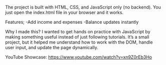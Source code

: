The project is built with HTML, CSS, and JavaScript only (no backend). You just open the index.html file in your browser and it works.

Features;
-Add income and expenses
-Balance updates instantly

Why I made this?
I wanted to get hands on practice with JavaScript by making something useful instead of just following tutorials. It’s a small project, but it helped me understand how to work with the DOM, handle user input, and update the page dynamically.

YouTube Showcase:
https://www.youtube.com/watch?v=xn9Z0rEb3Ho